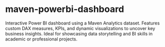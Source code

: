 # maven-powerbi-dashboard
Interactive Power BI dashboard using a Maven Analytics dataset. Features custom DAX measures, KPIs, and dynamic visualizations to uncover key business insights. Ideal for showcasing data storytelling and BI skills in academic or professional projects.
